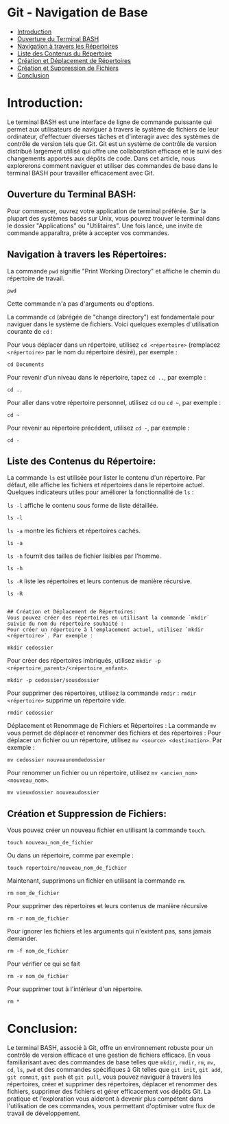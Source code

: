 # Git - Navigation de Base

- [Introduction](#introduction)
- [Ouverture du Terminal BASH](#ouverture-du-terminal-bash)
- [Navigation à travers les Répertoires](#navigation-à-travers-les-répertoires)
- [Liste des Contenus du Répertoire](#liste-des-contenus-du-répertoire)
- [Création et Déplacement de Répertoires](#création-et-déplacement-de-répertoires)
- [Création et Suppression de Fichiers](#création-et-suppression-de-fichiers)
- [Conclusion](#conclusion)

# Introduction:
Le terminal BASH est une interface de ligne de commande puissante qui permet aux utilisateurs de naviguer à travers le système de fichiers de leur ordinateur, d'effectuer diverses tâches et d'interagir avec des systèmes de contrôle de version tels que Git. Git est un système de contrôle de version distribué largement utilisé qui offre une collaboration efficace et le suivi des changements apportés aux dépôts de code. Dans cet article, nous explorerons comment naviguer et utiliser des commandes de base dans le terminal BASH pour travailler efficacement avec Git.

## Ouverture du Terminal BASH:
Pour commencer, ouvrez votre application de terminal préférée. Sur la plupart des systèmes basés sur Unix, vous pouvez trouver le terminal dans le dossier "Applications" ou "Utilitaires". Une fois lancé, une invite de commande apparaîtra, prête à accepter vos commandes.

## Navigation à travers les Répertoires:

La commande `pwd` signifie "Print Working Directory" et affiche le chemin du répertoire de travail.
```commandline
pwd
```
Cette commande n'a pas d'arguments ou d'options.

La commande `cd` (abrégée de "change directory") est fondamentale pour naviguer dans le système de fichiers. Voici quelques exemples d'utilisation courante de `cd` :

Pour vous déplacer dans un répertoire, utilisez `cd <répertoire>` (remplacez `<répertoire>` par le nom du répertoire désiré), par exemple :
```
cd Documents
```
Pour revenir d'un niveau dans le répertoire, tapez `cd ..`, par exemple :
```
cd ..
```
Pour aller dans votre répertoire personnel, utilisez `cd` ou `cd ~`, par exemple :
```
cd ~
```
Pour revenir au répertoire précédent, utilisez `cd -`, par exemple :
```
cd -
```

## Liste des Contenus du Répertoire:
La commande `ls` est utilisée pour lister le contenu d'un répertoire. Par défaut, elle affiche les fichiers et répertoires dans le répertoire actuel. Quelques indicateurs utiles pour améliorer la fonctionnalité de `ls` :

`ls -l` affiche le contenu sous forme de liste détaillée.
```commandline
ls -l
```
`ls -a` montre les fichiers et répertoires cachés.
```commandline
ls -a
```
`ls -h` fournit des tailles de fichier lisibles par l'homme.
```commandline
ls -h
```
`ls -R` liste les répertoires et leurs contenus de manière récursive.
```commandline
ls -R


## Création et Déplacement de Répertoires:
Vous pouvez créer des répertoires en utilisant la commande `mkdir` suivie du nom du répertoire souhaité :
Pour créer un répertoire à l'emplacement actuel, utilisez `mkdir <répertoire>`. Par exemple :

mkdir cedossier
```
Pour créer des répertoires imbriqués, utilisez `mkdir -p <répertoire_parent>/<répertoire_enfant>`.
```commandline
mkdir -p cedossier/sousdossier
```
Pour supprimer des répertoires, utilisez la commande `rmdir` :
`rmdir <répertoire>` supprime un répertoire vide.
```commandline
rmdir cedossier
```

Déplacement et Renommage de Fichiers et Répertoires :
La commande `mv` vous permet de déplacer et renommer des fichiers et des répertoires :
Pour déplacer un fichier ou un répertoire, utilisez `mv <source> <destination>`. Par exemple :
```commandline
mv cedossier nouveaunomdedossier
```

Pour renommer un fichier ou un répertoire, utilisez `mv <ancien_nom> <nouveau_nom>`.
```commandline
mv vieuxdossier nouveaudossier
```

## Création et Suppression de Fichiers:
Vous pouvez créer un nouveau fichier en utilisant la commande `touch`.
```commandline
touch nouveau_nom_de_fichier
```
Ou dans un répertoire, comme par exemple :
```commandline
touch repertoire/nouveau_nom_de_fichier
```
Maintenant, supprimons un fichier en utilisant la commande `rm`.
```commandline
rm nom_de_fichier
```
Pour supprimer des répertoires et leurs contenus de manière récursive
```commandline
rm -r nom_de_fichier
```
Pour ignorer les fichiers et les arguments qui n'existent pas, sans jamais demander.
```commandline
rm -f nom_de_fichier
```
Pour vérifier ce qui se fait
```commandline
rm -v nom_de_fichier
```
Pour supprimer tout à l'intérieur d'un répertoire.
```commandline
rm *
```
# Conclusion:
Le terminal BASH, associé à Git, offre un environnement robuste pour un contrôle de version efficace et une gestion de fichiers efficace. En vous familiarisant avec des commandes de base telles que `mkdir`, `rmdir`, `rm`, `mv`, `cd`, `ls`, `pwd` et des commandes spécifiques à Git telles que `git init`, `git add`, `git commit`, `git push` et `git pull`, vous pouvez naviguer à travers les répertoires, créer et supprimer des répertoires, déplacer et renommer des fichiers, supprimer des fichiers et gérer efficacement vos dépôts Git. La pratique et l'exploration vous aideront à devenir plus compétent dans l'utilisation de ces commandes, vous permettant d'optimiser votre flux de travail de développement.
